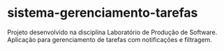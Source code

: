# sistema-gerenciamento-tarefas
Projeto desenvolvido na disciplina Laboratório de Produção de Software. Aplicação para gerenciamento de tarefas com notificações e filtragem.
